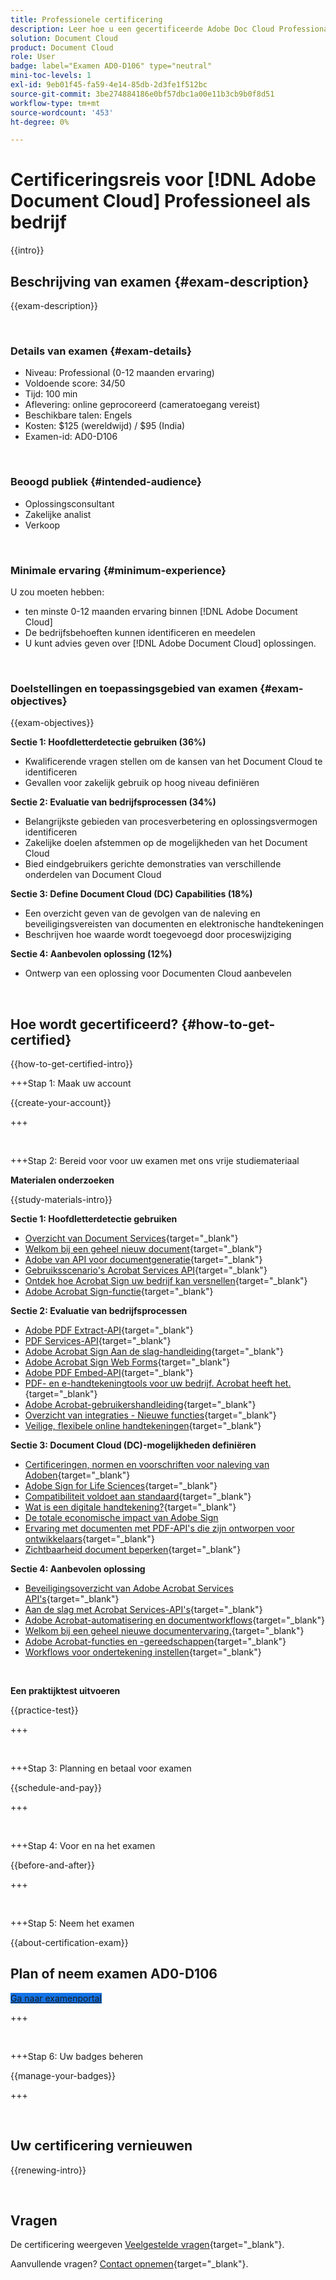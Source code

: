 ```yaml
---
title: Professionele certificering
description: Leer hoe u een gecertificeerde Adobe Doc Cloud Professional kunt worden.
solution: Document Cloud
product: Document Cloud
role: User
badge: label="Examen AD0-D106" type="neutral"
mini-toc-levels: 1
exl-id: 9eb01f45-fa59-4e14-85db-2d3fe1f512bc
source-git-commit: 3be274884186e0bf57dbc1a00e11b3cb9b0f8d51
workflow-type: tm+mt
source-wordcount: '453'
ht-degree: 0%

---
```


# Certificeringsreis voor [!DNL Adobe Document Cloud] Professioneel als bedrijf

{{intro}}

## Beschrijving van examen {#exam-description}

{{exam-description}}

<br>

### Details van examen {#exam-details}

* Niveau: Professional (0-12 maanden ervaring)
* Voldoende score: 34/50
* Tijd: 100 min
* Aflevering: online geprocoreerd (cameratoegang vereist)
* Beschikbare talen: Engels
* Kosten: $125 (wereldwijd) / $95 (India)
* Examen-id: AD0-D106

<br>

### Beoogd publiek {#intended-audience}

* Oplossingsconsultant
* Zakelijke analist
* Verkoop

<br>

### Minimale ervaring {#minimum-experience}

U zou moeten hebben:

* ten minste 0-12 maanden ervaring binnen [!DNL Adobe Document Cloud]
* De bedrijfsbehoeften kunnen identificeren en meedelen
* U kunt advies geven over [!DNL Adobe Document Cloud] oplossingen.

<br>

### Doelstellingen en toepassingsgebied van examen {#exam-objectives}

{{exam-objectives}}

**Sectie 1: Hoofdletterdetectie gebruiken (36%)**

* Kwalificerende vragen stellen om de kansen van het Document Cloud te identificeren
* Gevallen voor zakelijk gebruik op hoog niveau definiëren

**Sectie 2: Evaluatie van bedrijfsprocessen (34%)**

* Belangrijkste gebieden van procesverbetering en oplossingsvermogen identificeren
* Zakelijke doelen afstemmen op de mogelijkheden van het Document Cloud
* Bied eindgebruikers gerichte demonstraties van verschillende onderdelen van Document Cloud

**Sectie 3: Define Document Cloud (DC) Capabilities (18%)**

* Een overzicht geven van de gevolgen van de naleving en beveiligingsvereisten van documenten en elektronische handtekeningen
* Beschrijven hoe waarde wordt toegevoegd door proceswijziging

**Sectie 4: Aanbevolen oplossing (12%)**

* Ontwerp van een oplossing voor Documenten Cloud aanbevelen

<br>

## Hoe wordt gecertificeerd? {#how-to-get-certified}

{{how-to-get-certified-intro}}

+++Stap 1: Maak uw account

{{create-your-account}}

+++

<br>

+++Stap 2: Bereid voor voor uw examen met ons vrije studiemateriaal

**Materialen onderzoeken**

{{study-materials-intro}}

**Sectie 1: Hoofdletterdetectie gebruiken**

* [Overzicht van Document Services](https://developer.adobe.com/document-services/docs/overview/){target="_blank"}
* [Welkom bij een geheel nieuw document](https://www.adobe.com/documentcloud.html){target="_blank"}
* [Adobe van API voor documentgeneratie](https://developer.adobe.com/document-services/apis/doc-generation){target="_blank"}
* [Gebruiksscenario&#39;s Acrobat Services API](https://developer.adobe.com/document-services/use-cases/agreements-and-contracts/legal-contracts/){target="_blank"}
* [Ontdek hoe Acrobat Sign uw bedrijf kan versnellen](https://www.adobe.com/sign.html){target="_blank"}
* [Adobe Acrobat Sign-functie](https://www.adobe.com/sign/features.html){target="_blank"}

**Sectie 2: Evaluatie van bedrijfsprocessen**

* [Adobe PDF Extract-API](https://developer.adobe.com/document-services/apis/pdf-extract/){target="_blank"}
* [PDF Services-API](https://developer.adobe.com/document-services/docs/apis/){target="_blank"}
* [Adobe Acrobat Sign Aan de slag-handleiding](https://helpx.adobe.com/sign/using/get-started-guide.html){target="_blank"}
* [Adobe Acrobat Sign Web Forms](https://helpx.adobe.com/sign/config/web-forms.html){target="_blank"}
* [Adobe PDF Embed-API](https://developer.adobe.com/document-services/apis/pdf-embed/){target="_blank"}
* [PDF- en e-handtekeningtools voor uw bedrijf. Acrobat heeft het.](https://www.adobe.com/acrobat/business.html){target="_blank"}
* [Adobe Acrobat-gebruikershandleiding](https://helpx.adobe.com/acrobat/user-guide.html){target="_blank"}
* [Overzicht van integraties - Nieuwe functies](https://experienceleague.adobe.com/docs/document-cloud-learn/sign-learning-hub/integrations/integrations-overview.html#what%E2%80%99s-new){target="_blank"}
* [Veilige, flexibele online handtekeningen](https://www.adobe.com/sign/online-signature.html){target="_blank"}

**Sectie 3: Document Cloud (DC)-mogelijkheden definiëren**

* [Certificeringen, normen en voorschriften voor naleving van Adoben](https://www.adobe.com/trust/compliance/compliance-list.html){target="_blank"}
* [Adobe Sign for Life Sciences](https://www.adobe.com/content/dam/dx-dc/en/pdfs/adobe-sign-life-sciences-solution-brief-ue.pdf){target="_blank"}
* [Compatibiliteit voldoet aan standaard](https://www.adobe.com/documentcloud/resources/compliance.html){target="_blank"}
* [Wat is een digitale handtekening?](https://www.adobe.com/sign/digital-signatures.html){target="_blank"}
* [De totale economische impact van Adobe Sign](https://www.adobe.com/content/dam/dx-dc/pdf/total-economic-impact-adobe-sign-ue.pdf)
* [Ervaring met documenten met PDF-API&#39;s die zijn ontworpen voor ontwikkelaars](https://developer.adobe.com/document-services){target="_blank"}
* [Zichtbaarheid document beperken](https://helpx.adobe.com/sign/using/limited-document-visibility.html){target="_blank"}

**Sectie 4: Aanbevolen oplossing**

* [Beveiligingsoverzicht van Adobe Acrobat Services API&#39;s](https://www.adobe.com/content/dam/cc/en/trust-center/ungated/whitepapers/doc-cloud/adobe-document-services-security-overview.pdf){target="_blank"}
* [Aan de slag met Acrobat Services-API&#39;s](https://documentservices.adobe.com/dc-integration-creation-app-cdn/main.html){target="_blank"}
* [Adobe Acrobat-automatisering en documentworkflows](https://helpx.adobe.com/acrobat/kb/automation-and-document-workflows.html){target="_blank"}
* [Welkom bij een geheel nieuwe documentervaring.](https://www.adobe.com/documentcloud.html){target="_blank"}
* [Adobe Acrobat-functies en -gereedschappen](https://www.adobe.com/acrobat/features.html){target="_blank"}
* [Workflows voor ondertekening instellen](https://helpx.adobe.com/ca/sign/using/workflow-designer-signature-workflow.html){target="_blank"}

<br>

**Een praktijktest uitvoeren**

{{practice-test}}

+++

<br>

+++Stap 3: Planning en betaal voor examen

{{schedule-and-pay}}

+++

<br>

+++Stap 4: Voor en na het examen

{{before-and-after}}

+++

<br>

+++Stap 5: Neem het examen

{{about-certification-exam}}

## Plan of neem examen AD0-D106

<a href="https://www.certmetrics.com/adobe/candidate/examity_sso.aspx?eid=AD0-D106" target="_blank" class="spectrum-Button spectrum-Button--fill spectrum-Button--accent spectrum-Button--sizeM is-margin-bottom-big-big at-element-click-tracking" style="background-color:#1473E6">

<span class="spectrum-Button-label has-no-wrap">
   Ga naar examenportal
</span>
</a>

+++

<br>

+++Stap 6: Uw badges beheren

{{manage-your-badges}}

+++

<br>

## Uw certificering vernieuwen

{{renewing-intro}}

<br>

## Vragen

De certificering weergeven [Veelgestelde vragen](https://experienceleague.adobe.com/docs/certification/certification/faq.html){target="_blank"}.

Aanvullende vragen? [Contact opnemen](mailto:certif@adobe.com){target="_blank"}.
